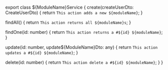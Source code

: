 export class ${ModuleName}Service {
  create(createUserDto: CreateUserDto) {
    return `This action adds a new ${moduleName}`;
  }

  findAll() {
    return `This action returns all ${moduleName}s`;
  }

  findOne(id: number) {
    return `This action returns a #${id} ${moduleName}`;
  }

  update(id: number, update${ModuleName}Dto: any) {
    return `This action updates a #${id} ${moduleName}`;
  }

  delete(id: number) {
    return `This action delete a #${id} ${moduleName}`;
  }
}